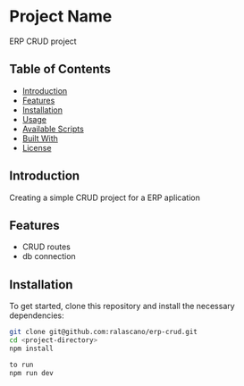 # Project Name

 ERP CRUD project

## Table of Contents

- [Introduction](#introduction)
- [Features](#features)
- [Installation](#installation)
- [Usage](#usage)
- [Available Scripts](#available-scripts)
- [Built With](#built-with)
- [License](#license)

## Introduction

Creating a simple CRUD project for a ERP aplication

## Features

- CRUD routes
- db connection

## Installation

To get started, clone this repository and install the necessary dependencies:

```bash
git clone git@github.com:ralascano/erp-crud.git
cd <project-directory>
npm install

to run
npm run dev